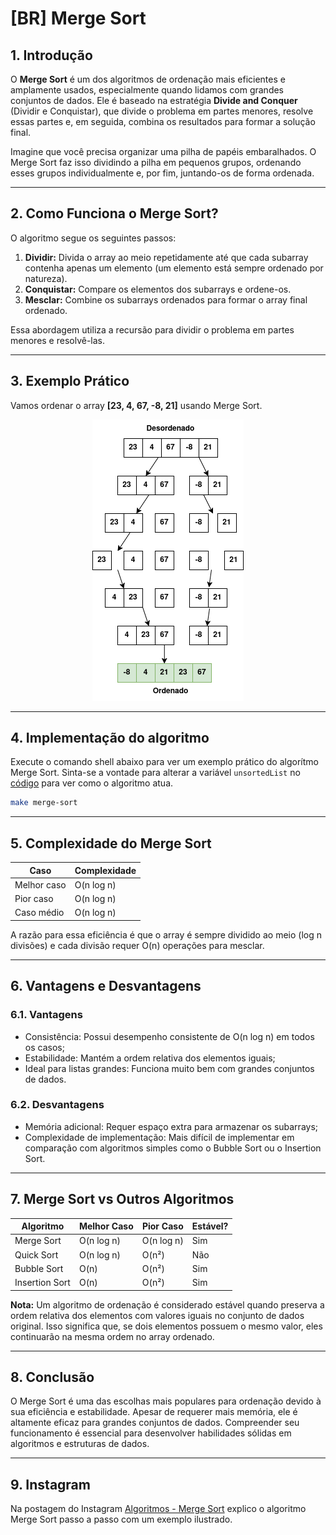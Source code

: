 # [BR] Merge Sort

## 1. Introdução

O **Merge Sort** é um dos algoritmos de ordenação mais eficientes e amplamente usados, especialmente quando lidamos com grandes conjuntos de dados. Ele é baseado na estratégia **Divide and Conquer** (Dividir e Conquistar), que divide o problema em partes menores, resolve essas partes e, em seguida, combina os resultados para formar a solução final.

Imagine que você precisa organizar uma pilha de papéis embaralhados. O Merge Sort faz isso dividindo a pilha em pequenos grupos, ordenando esses grupos individualmente e, por fim, juntando-os de forma ordenada.

---

## 2. Como Funciona o Merge Sort?

O algoritmo segue os seguintes passos:

1. **Dividir:** Divida o array ao meio repetidamente até que cada subarray contenha apenas um elemento (um elemento está sempre ordenado por natureza).
2. **Conquistar:** Compare os elementos dos subarrays e ordene-os.
3. **Mesclar:** Combine os subarrays ordenados para formar o array final ordenado.

Essa abordagem utiliza a recursão para dividir o problema em partes menores e resolvê-las.

---

## 3. Exemplo Prático

Vamos ordenar o array **[23, 4, 67, -8, 21]** usando Merge Sort.

<p align="center">
  <img src="merge_sort_br.png" alt="exemplo merge sort">
</p>


---

## 4. Implementação do algoritmo

Execute o comando shell abaixo para ver um exemplo prático do algorítmo Merge Sort. Sinta-se a vontade para alterar a variável `unsortedList` no [código](main.go) para ver como o algoritmo atua.

```sh
make merge-sort
```

---

## 5. Complexidade do Merge Sort

| Caso	        | Complexidade  |
|---------------|---------------|
| Melhor caso	| O(n log n)    |
| Pior caso 	| O(n log n)    |
| Caso médio	| O(n log n)    |

A razão para essa eficiência é que o array é sempre dividido ao meio (log n divisões) e cada divisão requer O(n) operações para mesclar.

---

## 6. Vantagens e Desvantagens

### 6.1. Vantagens

- Consistência: Possui desempenho consistente de O(n log n) em todos os casos;
- Estabilidade: Mantém a ordem relativa dos elementos iguais;
- Ideal para listas grandes: Funciona muito bem com grandes conjuntos de dados.

### 6.2. Desvantagens

- Memória adicional: Requer espaço extra para armazenar os subarrays;
- Complexidade de implementação: Mais difícil de implementar em comparação com algoritmos simples como o Bubble Sort ou o Insertion Sort.

---

## 7. Merge Sort vs Outros Algoritmos

| Algoritmo	        | Melhor Caso	| Pior Caso	    | Estável?  |
|-------------------|---------------|---------------|-----------|               
| Merge Sort	    | O(n log n)	| O(n log n)	| Sim       |
| Quick Sort	    | O(n log n)	| O(n²)	        | Não       |
| Bubble Sort	    | O(n)	        | O(n²)	        | Sim       |
| Insertion Sort	| O(n)	        | O(n²)	        | Sim       |

**Nota:** Um algoritmo de ordenação é considerado estável quando preserva a ordem relativa dos elementos com valores iguais no conjunto de dados original. Isso significa que, se dois elementos possuem o mesmo valor, eles continuarão na mesma ordem no array ordenado.

---

## 8. Conclusão

O Merge Sort é uma das escolhas mais populares para ordenação devido à sua eficiência e estabilidade. Apesar de requerer mais memória, ele é altamente eficaz para grandes conjuntos de dados. Compreender seu funcionamento é essencial para desenvolver habilidades sólidas em algoritmos e estruturas de dados.

---

## 9. Instagram

Na postagem do Instagram [Algoritmos - Merge Sort](https://www.instagram.com/p/DFdxPPJyF6S/?img_index=1) explico o algoritmo Merge Sort passo a passo com um exemplo ilustrado.
